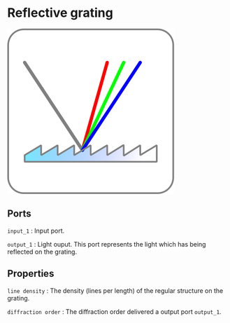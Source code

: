 # Reflective grating

![Grating icon](../images/icons/node_grating.svg)

## Ports

`input_1`
: Input port.

`output_1`
: Light ouput. This port represents the light which has being reflected on the grating.

## Properties

`line density`
: The density (lines per length) of the regular structure on the grating.

`diffraction order`
: The diffraction order delivered a output port `output_1`.

